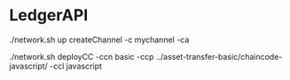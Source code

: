 # LedgerAPI


./network.sh up createChannel -c mychannel -ca 

./network.sh deployCC -ccn basic -ccp ../asset-transfer-basic/chaincode-javascript/ -ccl javascript